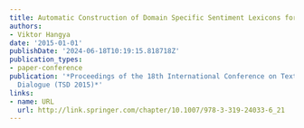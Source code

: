 ```yaml
---
title: Automatic Construction of Domain Specific Sentiment Lexicons for Hungarian
authors:
- Viktor Hangya
date: '2015-01-01'
publishDate: '2024-06-18T10:19:15.818718Z'
publication_types:
- paper-conference
publication: '*Proceedings of the 18th International Conference on Text, Speech and
  Dialogue (TSD 2015)*'
links:
- name: URL
  url: http://link.springer.com/chapter/10.1007/978-3-319-24033-6_21
---
```


